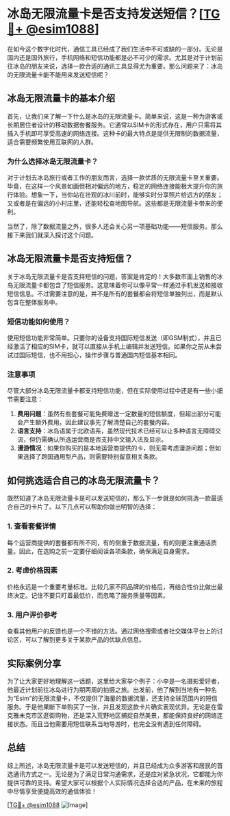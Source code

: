 # 冰岛无限流量卡是否支持发送短信？[[TG💪+ @esim1088](https://t.me/s/esim1088)]

在如今这个数字化时代，通信工具已经成了我们生活中不可或缺的一部分。无论是国内还是国外旅行，手机网络和短信功能都是必不可少的需求。尤其是对于计划前往冰岛的朋友来说，选择一款合适的通讯工具显得尤为重要。那么问题来了：冰岛的无限流量卡能不能用来发送短信呢？

## 冰岛无限流量卡的基本介绍

首先，让我们来了解一下什么是冰岛的无限流量卡。简单来说，这是一种为游客或长期居住者设计的移动数据套餐服务。它通常以SIM卡的形式存在，用户只需将其插入手机即可享受高速的网络连接。这种卡的最大特点是提供无限制的数据流量，适合需要频繁使用互联网的人群。

### 为什么选择冰岛无限流量卡？

对于计划去冰岛旅行或者工作的朋友而言，选择一款优质的无限流量卡至关重要。毕竟，在这样一个风景如画但相对偏远的地方，稳定的网络连接能极大提升你的旅行体验。想象一下，当你站在壮观的冰川前时，能够实时分享照片给远方的朋友；又或者是在偏远的小村庄里，还能轻松查地图导航。这些都是无限流量卡带来的便利。

当然了，除了数据流量之外，很多人还会关心另一项基础功能——短信服务。那么接下来我们就深入探讨这个问题。

## 冰岛无限流量卡是否支持短信？

关于冰岛无限流量卡是否支持短信的问题，答案是肯定的！大多数市面上销售的冰岛无限流量卡都包含了短信服务。这意味着你可以像平常一样通过手机发送和接收短信信息。不过需要注意的是，并不是所有的套餐都会将短信单独列出，而是默认包含在整体服务中。

### 短信功能如何使用？

使用短信功能非常简单。只要你的设备支持国际短信发送（即GSM制式），并且已经激活了相应的SIM卡，就可以直接从手机上编辑并发送短信。如果你之前从未尝试过国际短信，也不用担心，操作步骤与普通国内短信基本相同。

### 注意事项

尽管大部分冰岛无限流量卡都支持短信功能，但在实际使用过程中还是有一些小细节需要注意：

1. **费用问题**：虽然有些套餐可能免费赠送一定数量的短信额度，但超出部分可能会产生额外费用。因此建议事先了解清楚自己的套餐内容。
2. **语言支持**：冰岛语属于北欧语系，虽然现代技术已经可以让多种语言无障碍交流，但仍需确认所选运营商是否支持中文输入法及显示。
3. **漫游情况**：如果你购买的是本地运营商提供的卡，则无需考虑漫游问题；但如果选择了跨国通用型产品，则需要特别留意相关条款。

## 如何挑选适合自己的冰岛无限流量卡？

既然知道了冰岛无限流量卡是可以发送短信的，那么下一步就是如何挑选一款最适合自己的卡片了。以下几点可以帮助你做出明智的选择：

### 1. 查看套餐详情
每个运营商提供的套餐都有所不同，有的侧重于数据流量，有的则更注重通话质量。因此，在选购之前一定要仔细阅读各项条款，确保满足自身需求。

### 2. 考虑价格因素
价格永远是一个重要考量标准。比较几家不同品牌的价格后，再结合性价比做出最终决定。记住不要只盯着最低价，而忽略了服务质量等因素。

### 3. 用户评价参考
查看其他用户的反馈也是一个不错的方法。通过网络搜索或者社交媒体平台上的讨论区，可以了解到更多关于某款产品的优缺点信息。

## 实际案例分享

为了让大家更好地理解这一话题，这里给大家举个例子：小李是一名摄影爱好者，他最近计划前往冰岛进行为期两周的拍摄之旅。出发前，他了解到当地有一种名为“Esim”的无限流量卡，不仅提供了海量的数据流量，还支持全球范围内的短信服务。于是他果断下单购买了一张，并且发现这款卡片确实表现优异。无论是在雷克雅未克市区逛街购物，还是深入荒野地区捕捉自然美景，都能保持良好的网络连接状态。而且当他需要用短信联系当地导游时，也完全没有遇到任何障碍。

## 总结

综上所述，冰岛无限流量卡是可以发送短信的，并且已经成为众多游客和居民的首选通讯方式之一。无论是为了满足日常沟通需求，还是应对紧急状况，它都能为你提供可靠的支持。希望大家可以根据个人实际情况选择合适的产品，在未来的旅程中尽情享受便捷高效的通信体验！

[[TG💪+ @esim1088](https://t.me/s/esim1088) ![Image](https://i.postimg.cc/4NQfJmqS/Snipaste-2025-05-13-00-14-12.png)]